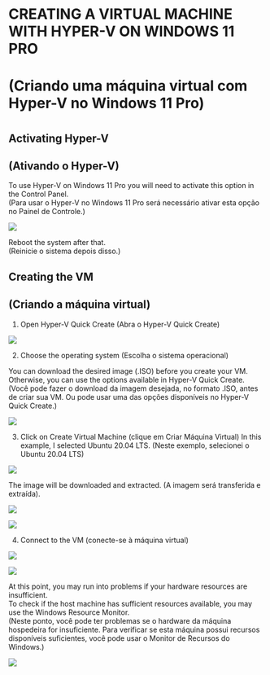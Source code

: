 <h1>CREATING A VIRTUAL MACHINE WITH HYPER-V ON WINDOWS 11 PRO</h1>
<h1>(Criando uma máquina virtual com Hyper-V no Windows 11 Pro)<h1>
<h2>Activating Hyper-V</h2>
<h2>(Ativando o Hyper-V)</h2>
To use Hyper-V on Windows 11 Pro you will need to activate this option in the Control Panel.<br>
(Para usar o Hyper-V no Windows 11 Pro será necessário ativar esta opção no Painel de Controle.)<br>

![](images/activate-hyperv.png)

Reboot the system after that.<br>
(Reinicie o sistema depois disso.)<br>

<h2>Creating the VM</h2>
<h2>(Criando a máquina virtual)</h2>

1. Open Hyper-V Quick Create (Abra o Hyper-V Quick Create)

![](images/hyper-v-quick-create.png)

2. Choose the operating system (Escolha o sistema operacional)

You can download the desired image (.ISO) before you create your VM. Otherwise, you can use the options available in Hyper-V Quick Create.<br>
(Você pode fazer o download da imagem desejada, no formato .ISO, antes de criar sua VM. Ou pode usar uma das opções disponíveis no Hyper-V Quick Create.)<br>

![](images/selecting-os.png)

3. Click on Create Virtual Machine (clique em Criar Máquina Virtual)
In this example, I selected Ubuntu 20.04 LTS. (Neste exemplo, selecionei o Ubuntu 20.04 LTS)

![](images/selecting-ubuntu.png)

The image will be downloaded and extracted. (A imagem será transferida e extraída).<br>

![](images/downloading-image.png)

![](images/extracting-image.png)

4. Connect to the VM (conecte-se à máquina virtual)

![](images/vm-created.png)

![](images/connecting-to-vm.png)

At this point, you may run into problems if your hardware resources are insufficient. <br>
To check if the host machine has sufficient resources available, you may use the Windows Resource Monitor.<br>
(Neste ponto, você pode ter problemas se o hardware da máquina hospedeira for insuficiente. Para verificar se esta máquina possui recursos disponíveis suficientes, você pode usar o Monitor de Recursos do Windows.)<br>

![](images/resource-monitor.png)



